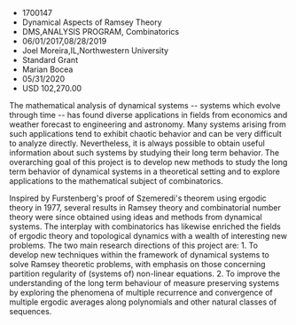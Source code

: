 
* 1700147
* Dynamical Aspects of Ramsey Theory
* DMS,ANALYSIS PROGRAM, Combinatorics
* 06/01/2017,08/28/2019
* Joel Moreira,IL,Northwestern University
* Standard Grant
* Marian Bocea
* 05/31/2020
* USD 102,270.00

The mathematical analysis of dynamical systems -- systems which evolve through
time -- has found diverse applications in fields from economics and weather
forecast to engineering and astronomy. Many systems arising from such
applications tend to exhibit chaotic behavior and can be very difficult to
analyze directly. Nevertheless, it is always possible to obtain useful
information about such systems by studying their long term behavior. The
overarching goal of this project is to develop new methods to study the long
term behavior of dynamical systems in a theoretical setting and to explore
applications to the mathematical subject of combinatorics.

Inspired by Furstenberg's proof of Szemeredi's theorem using ergodic theory in
1977, several results in Ramsey theory and combinatorial number theory were
since obtained using ideas and methods from dynamical systems. The interplay
with combinatorics has likewise enriched the fields of ergodic theory and
topological dynamics with a wealth of interesting new problems. The two main
research directions of this project are: 1. To develop new techniques within the
framework of dynamical systems to solve Ramsey theoretic problems, with emphasis
on those concerning partition regularity of (systems of) non-linear equations.
2. To improve the understanding of the long term behaviour of measure preserving
systems by exploring the phenomena of multiple recurrence and convergence of
multiple ergodic averages along polynomials and other natural classes of
sequences.
